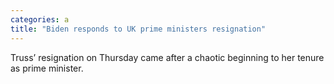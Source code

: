 ```yaml
---
categories: a
title: "Biden responds to UK prime ministers resignation"
---
```

Truss’ resignation on Thursday came after a chaotic beginning to her tenure as prime minister.